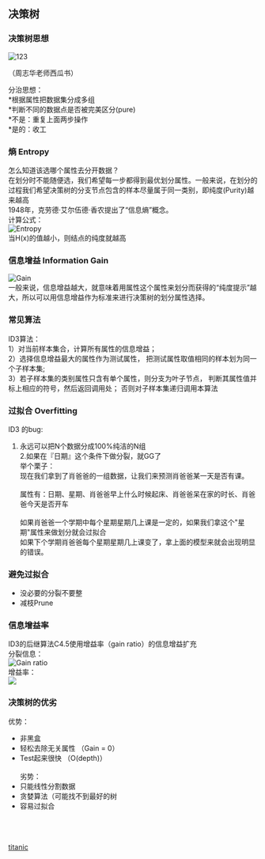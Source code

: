 ## 决策树
### 决策树思想
 ![123](https://pic2.zhimg.com/80/v2-39d109b46ea4f34d5efbf67edc11d57d_hd.png)
 
 （周志华老师西瓜书）
 
 分治思想：<br>
 *根据属性把数据集分成多组<br>
 *判断不同的数据点是否被完美区分(pure)<br>
 *不是：重复上面两步操作<br>
 *是的：收工<br>
 
### 熵 Entropy
怎么知道该选哪个属性去分开数据？<br>
在划分时不能随便选，我们希望每一步都得到最优划分属性。一般来说，在划分的过程我们希望决策树的分支节点包含的样本尽量属于同一类别，即纯度(Purity)越来越高<br>
1948年，克劳德·艾尔伍德·香农提出了“信息熵”概念。<br>
计算公式：<br>
![Entropy](https://img-blog.csdn.net/20161111043719435?watermark/2/text/aHR0cDovL2Jsb2cuY3Nkbi5uZXQv/font/5a6L5L2T/fontsize/400/fill/I0JBQkFCMA==/dissolve/70/gravity/Center)<br>
当H(x)的值越小，则结点的纯度就越高

### 信息增益 Information Gain
![Gain](https://img-blog.csdn.net/20161111044418126?watermark/2/text/aHR0cDovL2Jsb2cuY3Nkbi5uZXQv/font/5a6L5L2T/fontsize/400/fill/I0JBQkFCMA==/dissolve/70/gravity/Center)<br>
一般来说，信息增益越大，就意味着用属性这个属性来划分而获得的“纯度提示”越大，所以可以用信息增益作为标准来进行决策树的划分属性选择。<br>

### 常见算法
ID3算法：<br>
1）对当前样本集合，计算所有属性的信息增益； <br>
2）选择信息增益最⼤的属性作为测试属性， 把测试属性取值相同的样本划为同⼀个⼦样本集;<br>
3）若⼦样本集的类别属性只含有单个属性，则分⽀为叶⼦节点， 判断其属性值并标上相应的符号，然后返回调⽤处； 否则对⼦样本集递归调⽤本算法<br>

### 过拟合 Overfitting
ID3 的bug: <br>
1. 永远可以把N个数据分成100%纯洁的N组<br>
2.如果在『⽇期』这个条件下做分裂，就GG了<br>
举个栗子：<br>
现在我们拿到了肖爸爸的一组数据，让我们来预测肖爸爸某一天是否有课。<br><br>
属性有：日期、星期、肖爸爸早上什么时候起床、肖爸爸呆在家的时长、肖爸爸今天是否开车<br><br>
如果肖爸爸一个学期中每个星期星期几上课是一定的，如果我们拿这个"星期"属性来做划分就会过拟合<br>
如果下个学期肖爸爸每个星期星期几上课变了，拿上面的模型来就会出现明显的错误。<br>

### 避免过拟合
- 没必要的分裂不要整<br>
- 减枝Prune<br>

### 信息增益率
ID3的后继算法C4.5使用增益率（gain ratio）的信息增益扩充<br>
分裂信息：<br>
![Gain ratio](https://img-blog.csdn.net/20161111051507093?watermark/2/text/aHR0cDovL2Jsb2cuY3Nkbi5uZXQv/font/5a6L5L2T/fontsize/400/fill/I0JBQkFCMA==/dissolve/70/gravity/Center)<br>
增益率：<br>
![](https://img-blog.csdn.net/20161111051533131?watermark/2/text/aHR0cDovL2Jsb2cuY3Nkbi5uZXQv/font/5a6L5L2T/fontsize/400/fill/I0JBQkFCMA==/dissolve/70/gravity/Center)<br>

### 决策树的优劣
优势： <br>
- ⾮⿊盒 <br>
- 轻松去除⽆关属性 （Gain = 0） <br>
- Test起来很快 （O(depth)）<br><br>
劣势： <br>
- 只能线性分割数据<br> 
- 贪婪算法（可能找不到最好的树<br>
- 容易过拟合<br><br><br><br>

[titanic](https://www.kaggle.com/c/titanic/data)
